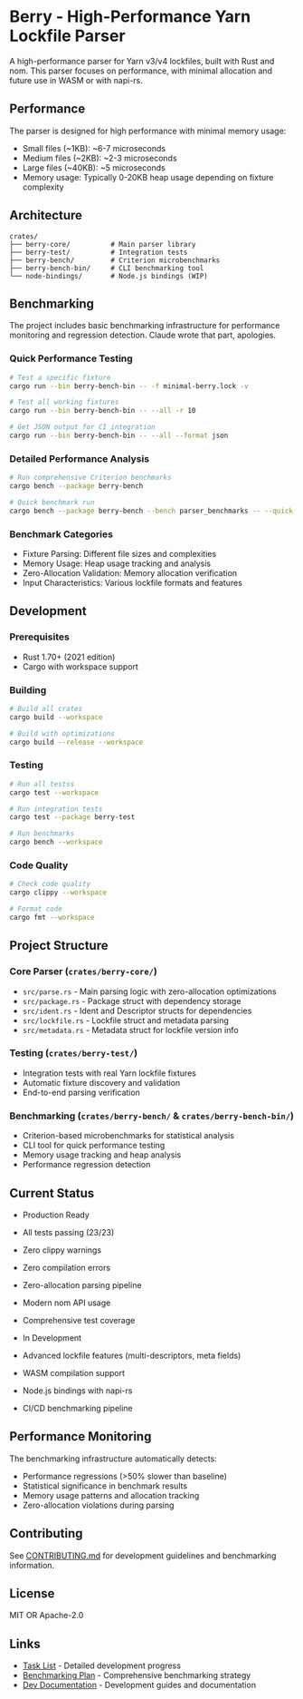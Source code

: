 # Berry - High-Performance Yarn Lockfile Parser

A high-performance parser for Yarn v3/v4 lockfiles, built with Rust and nom. This parser focuses on performance, with minimal allocation and future use in WASM or with napi-rs.

## Performance

The parser is designed for high performance with minimal memory usage:

- Small files (~1KB): ~6-7 microseconds
- Medium files (~2KB): ~2-3 microseconds
- Large files (~40KB): ~5 microseconds
- Memory usage: Typically 0-20KB heap usage depending on fixture complexity

## Architecture

```
crates/
├── berry-core/          # Main parser library
├── berry-test/          # Integration tests
├── berry-bench/         # Criterion microbenchmarks
├── berry-bench-bin/     # CLI benchmarking tool
└── node-bindings/       # Node.js bindings (WIP)
```

## Benchmarking

The project includes basic benchmarking infrastructure for performance monitoring and regression detection. Claude wrote that part, apologies.

### Quick Performance Testing

```bash
# Test a specific fixture
cargo run --bin berry-bench-bin -- -f minimal-berry.lock -v

# Test all working fixtures
cargo run --bin berry-bench-bin -- --all -r 10

# Get JSON output for CI integration
cargo run --bin berry-bench-bin -- --all --format json
```

### Detailed Performance Analysis

```bash
# Run comprehensive Criterion benchmarks
cargo bench --package berry-bench

# Quick benchmark run
cargo bench --package berry-bench --bench parser_benchmarks -- --quick
```

### Benchmark Categories

- Fixture Parsing: Different file sizes and complexities
- Memory Usage: Heap usage tracking and analysis
- Zero-Allocation Validation: Memory allocation verification
- Input Characteristics: Various lockfile formats and features

## Development

### Prerequisites

- Rust 1.70+ (2021 edition)
- Cargo with workspace support

### Building

```bash
# Build all crates
cargo build --workspace

# Build with optimizations
cargo build --release --workspace
```

### Testing

```bash
# Run all testss
cargo test --workspace

# Run integration tests
cargo test --package berry-test

# Run benchmarks
cargo bench --workspace
```

### Code Quality

```bash
# Check code quality
cargo clippy --workspace

# Format code
cargo fmt --workspace
```

## Project Structure

### Core Parser (`crates/berry-core/`)

- `src/parse.rs` - Main parsing logic with zero-allocation optimizations
- `src/package.rs` - Package struct with dependency storage
- `src/ident.rs` - Ident and Descriptor structs for dependencies
- `src/lockfile.rs` - Lockfile struct and metadata parsing
- `src/metadata.rs` - Metadata struct for lockfile version info

### Testing (`crates/berry-test/`)

- Integration tests with real Yarn lockfile fixtures
- Automatic fixture discovery and validation
- End-to-end parsing verification

### Benchmarking (`crates/berry-bench/` & `crates/berry-bench-bin/`)

- Criterion-based microbenchmarks for statistical analysis
- CLI tool for quick performance testing
- Memory usage tracking and heap analysis
- Performance regression detection

## Current Status

- Production Ready

- All tests passing (23/23)
- Zero clippy warnings
- Zero compilation errors
- Zero-allocation parsing pipeline
- Modern nom API usage
- Comprehensive test coverage

- In Development

- Advanced lockfile features (multi-descriptors, meta fields)
- WASM compilation support
- Node.js bindings with napi-rs
- CI/CD benchmarking pipeline

## Performance Monitoring

The benchmarking infrastructure automatically detects:

- Performance regressions (>50% slower than baseline)
- Statistical significance in benchmark results
- Memory usage patterns and allocation tracking
- Zero-allocation violations during parsing

## Contributing

See [CONTRIBUTING.md](dev-docs/CONTRIBUTING.md) for development guidelines and benchmarking information.

## License

MIT OR Apache-2.0

## Links

- [Task List](.cursor/tasks/BERRY_LOCKFILE_PARSER.md) - Detailed development progress
- [Benchmarking Plan](.cursor/tasks/BENCHMARKING_PLAN.md) - Comprehensive benchmarking strategy
- [Dev Documentation](dev-docs/) - Development guides and documentation
